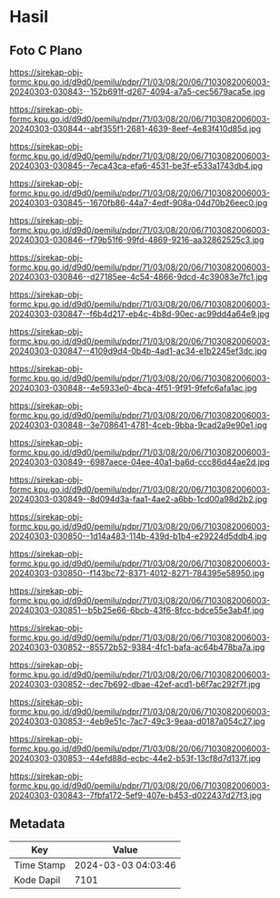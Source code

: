 # Hasil

## Foto C Plano

https://sirekap-obj-formc.kpu.go.id/d9d0/pemilu/pdpr/71/03/08/20/06/7103082006003-20240303-030843--152b691f-d267-4094-a7a5-cec5679aca5e.jpg

https://sirekap-obj-formc.kpu.go.id/d9d0/pemilu/pdpr/71/03/08/20/06/7103082006003-20240303-030844--abf355f1-2681-4639-8eef-4e83f410d85d.jpg

https://sirekap-obj-formc.kpu.go.id/d9d0/pemilu/pdpr/71/03/08/20/06/7103082006003-20240303-030845--7eca43ca-efa6-4531-be3f-e533a1743db4.jpg

https://sirekap-obj-formc.kpu.go.id/d9d0/pemilu/pdpr/71/03/08/20/06/7103082006003-20240303-030845--1670fb86-44a7-4edf-908a-04d70b26eec0.jpg

https://sirekap-obj-formc.kpu.go.id/d9d0/pemilu/pdpr/71/03/08/20/06/7103082006003-20240303-030846--f79b51f6-99fd-4869-9216-aa32862525c3.jpg

https://sirekap-obj-formc.kpu.go.id/d9d0/pemilu/pdpr/71/03/08/20/06/7103082006003-20240303-030846--d27185ee-4c54-4866-9dcd-4c39083e7fc1.jpg

https://sirekap-obj-formc.kpu.go.id/d9d0/pemilu/pdpr/71/03/08/20/06/7103082006003-20240303-030847--f6b4d217-eb4c-4b8d-90ec-ac99dd4a64e9.jpg

https://sirekap-obj-formc.kpu.go.id/d9d0/pemilu/pdpr/71/03/08/20/06/7103082006003-20240303-030847--4109d9d4-0b4b-4ad1-ac34-e1b2245ef3dc.jpg

https://sirekap-obj-formc.kpu.go.id/d9d0/pemilu/pdpr/71/03/08/20/06/7103082006003-20240303-030848--4e5933e0-4bca-4f51-9f91-9fefc6afa1ac.jpg

https://sirekap-obj-formc.kpu.go.id/d9d0/pemilu/pdpr/71/03/08/20/06/7103082006003-20240303-030848--3e708641-4781-4ceb-9bba-9cad2a9e90e1.jpg

https://sirekap-obj-formc.kpu.go.id/d9d0/pemilu/pdpr/71/03/08/20/06/7103082006003-20240303-030849--6987aece-04ee-40a1-ba6d-ccc86d44ae2d.jpg

https://sirekap-obj-formc.kpu.go.id/d9d0/pemilu/pdpr/71/03/08/20/06/7103082006003-20240303-030849--8d094d3a-faa1-4ae2-a6bb-1cd00a98d2b2.jpg

https://sirekap-obj-formc.kpu.go.id/d9d0/pemilu/pdpr/71/03/08/20/06/7103082006003-20240303-030850--1d14a483-114b-439d-b1b4-e29224d5ddb4.jpg

https://sirekap-obj-formc.kpu.go.id/d9d0/pemilu/pdpr/71/03/08/20/06/7103082006003-20240303-030850--f143bc72-8371-4012-8271-784395e58950.jpg

https://sirekap-obj-formc.kpu.go.id/d9d0/pemilu/pdpr/71/03/08/20/06/7103082006003-20240303-030851--b5b25e66-6bcb-43f6-8fcc-bdce55e3ab4f.jpg

https://sirekap-obj-formc.kpu.go.id/d9d0/pemilu/pdpr/71/03/08/20/06/7103082006003-20240303-030852--85572b52-9384-4fc1-bafa-ac64b478ba7a.jpg

https://sirekap-obj-formc.kpu.go.id/d9d0/pemilu/pdpr/71/03/08/20/06/7103082006003-20240303-030852--dec7b692-dbae-42ef-acd1-b6f7ac292f7f.jpg

https://sirekap-obj-formc.kpu.go.id/d9d0/pemilu/pdpr/71/03/08/20/06/7103082006003-20240303-030853--4eb9e51c-7ac7-49c3-9eaa-d0187a054c27.jpg

https://sirekap-obj-formc.kpu.go.id/d9d0/pemilu/pdpr/71/03/08/20/06/7103082006003-20240303-030853--44efd88d-ecbc-44e2-b53f-13cf8d7d137f.jpg

https://sirekap-obj-formc.kpu.go.id/d9d0/pemilu/pdpr/71/03/08/20/06/7103082006003-20240303-030843--7fbfa172-5ef9-407e-b453-d022437d27f3.jpg


## Metadata

| Key        | Value               |
| ---------- | ------------------- |
| Time Stamp | 2024-03-03 04:03:46 |
| Kode Dapil | 7101                |



